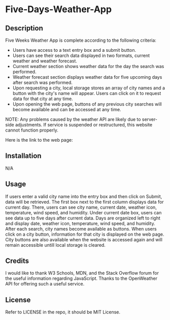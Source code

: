 # Five-Days-Weather-App

## Description

Five Weeks Weather App is complete according to the following criteria: 

* Users have access to a text entry box and a submit button.
* Users can see their search data displayed in two formats, current weather and weather forecast.
* Current weather section shows weather data for the day the search was performed.
* Weather forecast section displays weather data for five upcoming days after search was performed.
* Upon requesting a city, local storage stores an array of city names and a button with the city's name will appear. Users can click on it to request data for that city at any time.
* Upon opening the web page, buttons of any previous city searches will become available and can be accessed at any time.

NOTE: Any problems caused by the weather API are likely due to server-side adjustments. If service is suspended or restructured, this website cannot function properly. 

Here is the link to the web page: 
 
## Installation

N/A

## Usage

If users enter a valid city name into the entry box and then click on Submit, data will be retrieved. The first box next to the first column displays data for current day. There, users can see city name, current date, weather icon, temperature, wind speed, and humidity. Under current date box, users can see data up to five days after current data. Days are organized left to right and display date, weather icon, temperature, wind speed, and humidity. After each search, city names become available as buttons. When users click on a city button, information for that city is displayed on the web page. City buttons are also available when the website is accessed again and will remain accessible untill local storage is cleared.

## Credits

I would like to thank W3 Schools, MDN, and the Stack Overflow forum for the useful information regarding JavaScript. Thanks to the OpenWeather API for offering such a useful service.

## License

Refer to LICENSE in the repo, it should be MIT License.
